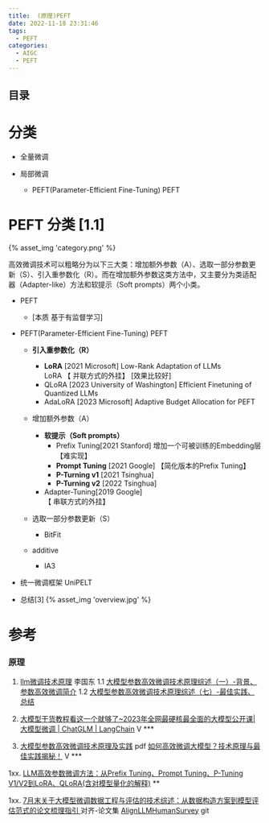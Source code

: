 ```yaml
---
title:  (原理)PEFT
date: 2022-11-18 23:31:46
tags:
  - PEFT
categories:
  - AIGC  
  - PEFT
---
```


<p></p>
<!-- more -->

## 目录
<!-- toc -->

# 分类
+ 全量微调

+ 局部微调
  + PEFT(Parameter-Efficient Fine-Tuning)  PEFT

# PEFT 分类 [1.1]
{% asset_img 'category.png' %}

高效微调技术可以粗略分为以下三大类：增加额外参数（A）、选取一部分参数更新（S）、引入重参数化（R）。而在增加额外参数这类方法中，又主要分为类适配器（Adapter-like）方法和软提示（Soft prompts）两个小类。


+ PEFT
  + [本质   基于有监督学习]

+ PEFT(Parameter-Efficient Fine-Tuning)  PEFT
    + **引入重参数化（R）**    
      + **LoRA** [2021 Microsoft]
        Low-Rank Adaptation of LLMs    
        LoRA   【 并联方式的外挂】 [效果比较好]
      + QLoRA [2023 University of Washington]
         Efficient Finetuning of Quantized LLMs
      + AdaLoRA [2023 Microsoft]
       Adaptive Budget Allocation for PEFT      
      
    + 增加额外参数（A）
        + **软提示（Soft prompts）** 
          + Prefix Tuning[2021 Stanford]
            增加一个可被训练的Embedding层
            【难实现】
          + **Prompt Tuning** [2021 Google]
            【简化版本的Prefix Tuning】
          + **P-Turning v1** [2021 Tsinghua]
          + **P-Turning v2** [2022 Tsinghua]    
        + Adapter-Tuning[2019 Google]   
          【 串联方式的外挂】       
        
    + 选取一部分参数更新（S）
      + BitFit
      
    + additive
      + IA3  
    
+ 统一微调框架
    UniPELT

+ 总结[3]
{% asset_img 'overview.jpg' %}


# 参考
### 原理
1. [llm微调技术原理](https://github.com/www6v/llm-action#llm%E5%BE%AE%E8%B0%83%E6%8A%80%E6%9C%AF%E5%8E%9F%E7%90%86)  李国东 
   1.1 [大模型参数高效微调技术原理综述（一）-背景、参数高效微调简介](https://zhuanlan.zhihu.com/p/635152813)
   1.2  [大模型参数高效微调技术原理综述（七）-最佳实践、总结](https://zhuanlan.zhihu.com/p/649755252)

2. [大模型干货教程看这一个就够了~2023年全网最硬核最全面的大模型公开课|大模型微调 | ChatGLM | LangChain](https://www.bilibili.com/video/BV1t8411D7v4?p=8) V ***

3. [大模型参数高效微调技术原理及实践](https://aicarrier.feishu.cn/file/H1YvbRyacopEs6xzgZ8c9DDcnIh) pdf
   [如何高效微调大模型？技术原理与最佳实践揭秘！](https://www.bilibili.com/video/BV1qw411c7Hd/) V *** 


1xx. [LLM高效参数微调方法：从Prefix Tuning、Prompt Tuning、P-Tuning V1/V2到LoRA、QLoRA(含对模型量化的解释)](https://blog.csdn.net/v_JULY_v/article/details/132116949) **

1xx. [7月末关于大模型微调数据工程与评估的技术综述：从数据构造方案到模型评估范式的论文梳理指引 ](https://mp.weixin.qq.com/s?__biz=MzAxMjc3MjkyMg==&mid=2648402136&idx=1&sn=554331e397015c4da95fb0d0929f5aa1) 对齐-论文集
   [AlignLLMHumanSurvey](https://github.com/GaryYufei/AlignLLMHumanSurvey) git




